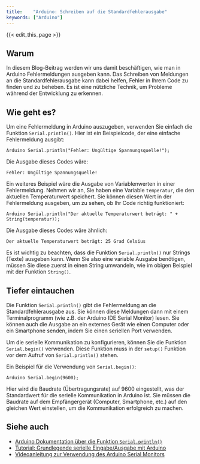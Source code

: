 ```yaml
---
title:    "Arduino: Schreiben auf die Standardfehlerausgabe"
keywords: ["Arduino"]
---
```


{{< edit_this_page >}}

## Warum

In diesem Blog-Beitrag werden wir uns damit beschäftigen, wie man in Arduino Fehlermeldungen ausgeben kann. Das Schreiben von Meldungen an die Standardfehlerausgabe kann dabei helfen, Fehler in Ihrem Code zu finden und zu beheben. Es ist eine nützliche Technik, um Probleme während der Entwicklung zu erkennen.

## Wie geht es?

Um eine Fehlermeldung in Arduino auszugeben, verwenden Sie einfach die Funktion `Serial.println()`. Hier ist ein Beispielcode, der eine einfache Fehlermeldung ausgibt:

```
Arduino Serial.println("Fehler: Ungültige Spannungsquelle!");
```

Die Ausgabe dieses Codes wäre:

```
Fehler: Ungültige Spannungsquelle!
```

Ein weiteres Beispiel wäre die Ausgabe von Variablenwerten in einer Fehlermeldung. Nehmen wir an, Sie haben eine Variable `temperatur`, die den aktuellen Temperaturwert speichert. Sie können diesen Wert in der Fehlermeldung ausgeben, um zu sehen, ob Ihr Code richtig funktioniert:

```
Arduino Serial.println("Der aktuelle Temperaturwert beträgt: " + String(temperatur));
```

Die Ausgabe dieses Codes wäre ähnlich:

```
Der aktuelle Temperaturwert beträgt: 25 Grad Celsius
```

Es ist wichtig zu beachten, dass die Funktion `Serial.println()` nur Strings (Texte) ausgeben kann. Wenn Sie also eine variable Ausgabe benötigen, müssen Sie diese zuerst in einen String umwandeln, wie im obigen Beispiel mit der Funktion `String()`.

## Tiefer eintauchen

Die Funktion `Serial.println()` gibt die Fehlermeldung an die Standardfehlerausgabe aus. Sie können diese Meldungen dann mit einem Terminalprogramm (wie z.B. der Arduino IDE Serial Monitor) lesen. Sie können auch die Ausgabe an ein externes Gerät wie einen Computer oder ein Smartphone senden, indem Sie einen seriellen Port verwenden.

Um die serielle Kommunikation zu konfigurieren, können Sie die Funktion `Serial.begin()` verwenden. Diese Funktion muss in der `setup()` Funktion vor dem Aufruf von `Serial.println()` stehen.

Ein Beispiel für die Verwendung von `Serial.begin()`:

```
Arduino Serial.begin(9600);
```

Hier wird die Baudrate (Übertragungsrate) auf 9600 eingestellt, was der Standardwert für die serielle Kommunikation in Arduino ist. Sie müssen die Baudrate auf dem Empfängergerät (Computer, Smartphone, etc.) auf den gleichen Wert einstellen, um die Kommunikation erfolgreich zu machen.

## Siehe auch

- [Arduino Dokumentation über die Funktion `Serial.println()`](https://www.arduino.cc/reference/en/language/functions/communication/serial/println/)
- [Tutorial: Grundlegende serielle Eingabe/Ausgabe mit Arduino](https://www.arduino.cc/en/Tutorial/ReadASCIIString)
- [Videoanleitung zur Verwendung des Arduino Serial Monitors](https://www.youtube.com/watch?v=KcFmIkag_z8)